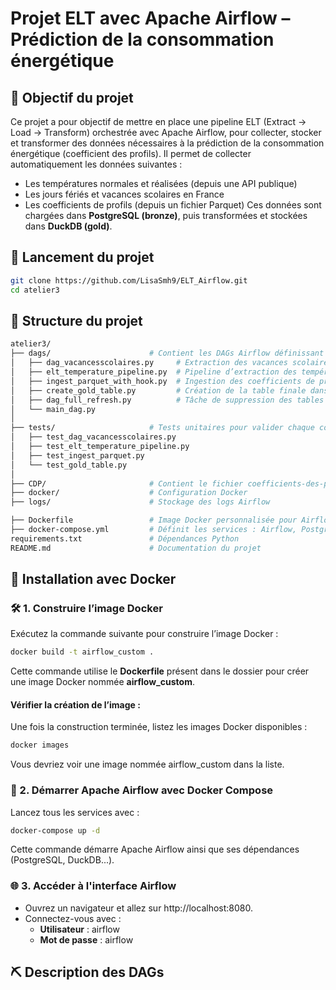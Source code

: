 # Projet ELT avec Apache Airflow – Prédiction de la consommation énergétique

## 🎯 Objectif du projet
Ce projet a pour objectif de mettre en place une pipeline ELT (Extract → Load → Transform)  orchestrée avec Apache Airflow, pour collecter, stocker et transformer des données nécessaires à la prédiction de la consommation énergétique (coefficient des profils).
Il permet de collecter automatiquement les données suivantes :
- Les températures normales et réalisées (depuis une API publique)
- Les jours fériés et vacances scolaires en France
- Les coefficients de profils (depuis un fichier Parquet)
Ces données sont chargées dans **PostgreSQL (bronze)**, puis transformées et stockées dans **DuckDB (gold)**.

## 🚀 Lancement du projet
```bash
git clone https://github.com/LisaSmh9/ELT_Airflow.git
cd atelier3
```
## 🧩 Structure du projet
```bash
atelier3/
├── dags/                      # Contient les DAGs Airflow définissant les étapes du pipeline
│   ├── dag_vacancesscolaires.py     # Extraction des vacances scolaires et jours fériés
│   ├── elt_temperature_pipeline.py  # Pipeline d’extraction des températures
│   ├── ingest_parquet_with_hook.py  # Ingestion des coefficients de profils (parquet)
│   ├── create_gold_table.py         # Création de la table finale dans DuckDB (gold)
│   ├── dag_full_refresh.py          # Tâche de suppression des tables (full refresh)
│   └── main_dag.py                  
│
├── tests/                     # Tests unitaires pour valider chaque composant du pipeline
│   ├── test_dag_vacancesscolaires.py
│   ├── test_elt_temperature_pipeline.py
│   ├── test_ingest_parquet.py
│   └── test_gold_table.py
│
├── CDP/                       # Contient le fichier coefficients-des-profils.parquet
├── docker/                    # Configuration Docker 
├── logs/                      # Stockage des logs Airflow

├── Dockerfile                 # Image Docker personnalisée pour Airflow
├── docker-compose.yml         # Définit les services : Airflow, PostgreSQL, DuckDB...
requirements.txt               # Dépendances Python
README.md                      # Documentation du projet 
```

## 🐳 Installation avec Docker


### 🛠️ 1. Construire l’image Docker
Exécutez la commande suivante pour construire l’image Docker :
```bash
docker build -t airflow_custom .
```
Cette commande utilise le **Dockerfile** présent dans le dossier pour créer une image Docker nommée **airflow_custom**.

#### Vérifier la création de l’image :
Une fois la construction terminée, listez les images Docker disponibles :
```bash
docker images
```
Vous devriez voir une image nommée airflow_custom dans la liste.

### 🚀 2. Démarrer Apache Airflow avec Docker Compose
Lancez tous les services avec :
```bash
docker-compose up -d
```
Cette commande démarre Apache Airflow ainsi que ses dépendances (PostgreSQL, DuckDB...).

### 🌐 3. Accéder à l'interface Airflow
- Ouvrez un navigateur et allez sur http://localhost:8080.
- Connectez-vous avec :
     - **Utilisateur** : airflow
     - **Mot de passe** : airflow

## ⛏️ Description des DAGs



